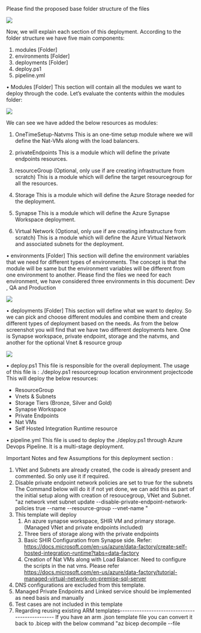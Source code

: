 Please find the proposed base folder structure of the files

<img src="https://dev.azure.com/ssamadda/9babd695-135e-422b-986d-28bdea4cd910/_apis/git/repositories/341b468b-4b8e-4141-8923-3584866cc2e5/items?path=/Images/folderstructure.jpg&versionDescriptor%5BversionOptions%5D=0&versionDescriptor%5BversionType%5D=0&versionDescriptor%5Bversion%5D=BicepTemplate&resolveLfs=true&%24format=octetStream&api-version=5.0"/> 

Now, we will explain each section of this deployment.
According to the folder structure we have five main components:
1.	modules [Folder]
2.	environments [Folder]
3.	deployments [Folder]
4.	deploy.ps1
5.	pipeline.yml

•	Modules [Folder]
This section will contain all the modules we want to deploy through the code. Let’s evaluate the contents within the modules folder:

<img src="https://dev.azure.com/ssamadda/9babd695-135e-422b-986d-28bdea4cd910/_apis/git/repositories/341b468b-4b8e-4141-8923-3584866cc2e5/items?path=/Images/modulestructure.jpg&versionDescriptor%5BversionOptions%5D=0&versionDescriptor%5BversionType%5D=0&versionDescriptor%5Bversion%5D=BicepTemplate&resolveLfs=true&%24format=octetStream&api-version=5.0"/>  

We can see we have added the below resources as modules:
1.	OneTimeSetup-Natvms
This is an one-time setup module where we will define the Nat-VMs along with the load balancers. 
 
2.	privateEndpoints
This is a module which will define the private endpoints resources. 
 
3.	resourceGroup (Optional, only use if are creating infrastructure from scratch) 
This is a module which will define the target resourcegroup for all the resources. 
 
4.	Storage
This is a module which will define the Azure Storage needed for the deployment. 
 
5.	Synapse
This is a module which will define the Azure Synapse Workspace deployment. 
 
6.	Virtual Network (Optional, only use if are creating infrastructure from scratch)
This is a module which will define the Azure Virtual Network and associated subnets for the deployment. 
 
•	environments [Folder]
This section will define the environment variables that we need for different types of environments. The concept is that the module will be same but the environment variables will be different from one environment to another. Please find the files we need for each environment, we have considered three environments in this document: Dev , QA and Production

<img src="https://dev.azure.com/ssamadda/9babd695-135e-422b-986d-28bdea4cd910/_apis/git/repositories/341b468b-4b8e-4141-8923-3584866cc2e5/items?path=/Images/environmentStructure.jpg&versionDescriptor%5BversionOptions%5D=0&versionDescriptor%5BversionType%5D=0&versionDescriptor%5Bversion%5D=BicepTemplate&resolveLfs=true&%24format=octetStream&api-version=5.0"/>  

•	deployments [Folder]
This section will define what we want to deploy. So we can pick and choose different modules and combine them and create different types of deployment based on the needs. As from the below screenshot you will find that we have two different deployments here. One is Synapse workspace, private endpoint, storage and the natvms, and another for the optional Vnet & resource group

<img src="https://dev.azure.com/ssamadda/9babd695-135e-422b-986d-28bdea4cd910/_apis/git/repositories/341b468b-4b8e-4141-8923-3584866cc2e5/items?path=/Images/deploymentStructure.jpg&versionDescriptor%5BversionOptions%5D=0&versionDescriptor%5BversionType%5D=0&versionDescriptor%5Bversion%5D=BicepTemplate&resolveLfs=true&%24format=octetStream&api-version=5.0"/>  

•	deploy.ps1
This file is responsible for the overall deployment. The usage of this file is :  ./deploy.ps1 resourcegroup location environment projectcode
This will deploy the below resources:
-	ResourceGroup
-	Vnets & Subnets
-	Storage Tiers (Bronze, Silver and Gold)
-	Synapse Workspace
-	Private Endpoints
-	Nat VMs
-	Self Hosted Integration Runtime resource
 
•	pipeline.yml
This file is used to deploy the ./deploy.ps1 through Azure Devops Pipeline. It is a multi-stage deployment.
 
Important Notes and few Assumptions for this deployment section : 
1. VNet and Subnets are already created, the code is already present and commented. So only use it if required.
2. Disable private endpoint network policies are set to true for the subnets    
    The Command below will do it if not yet done, we can add this as part of the initial setup along with creation of resoucegroup, VNet and Subnet.    
    "az network vnet subnet update --disable-private-endpoint-network-policies true --name <pesubnet name> --resource-group <resourcegroup name> --vnet-name <vnet name>"
3. This template will deploy 
    1. An azure synapse workspace, SHIR VM and primary storage. (Managed VNet and private endpoints included)
    2. Three tiers of storage along with the private endpoints
    3. Basic SHIR Configuration from Synapse side. Refer: https://docs.microsoft.com/en-us/azure/data-factory/create-self-hosted-integration-runtime?tabs=data-factory 
    4. Creation of Nat VMs along with Load Balancer. Need to configure the scripts in the nat vms. Please refer https://docs.microsoft.com/en-us/azure/data-factory/tutorial-managed-virtual-network-on-premise-sql-server 
4. DNS configurations are excluded from this template.
5. Managed Private Endpoints and Linked service should be implemented as need basis and manually
6. Test cases are not included in this template
7. Regarding reusing existing ARM templates-----------------------------------------------
    If you have an arm .json template file you can convert it back to .bicep with the below command
    "az bicep decompile --file <template name>.json"
    please refer this for further reference.
